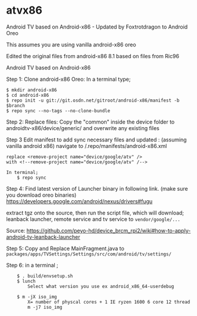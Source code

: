 # atvx86

Android TV based on Android-x86  -  Updated by Foxtrotdragon to Android Oreo

This assumes you are using vanilla android-x86 oreo  

Edited the original files from android-x86 8.1 based on files from Ric96

Android TV based on Android-x86


Step 1: Clone android-x86 Oreo:
	In a terminal type;
	
	$ mkdir android-x86
	$ cd android-x86
	$ repo init -u git://git.osdn.net/gitroot/android-x86/manifest -b $branch
	$ repo sync --no-tags --no-clone-bundle



Step 2: Replace files:
   Copy the "common" inside the device folder to androidtv-x86/device/generic/ and overwrite any existing files
   
Step 3 Edit manifest to add sync necessary files and updated : 
	(assuming vanilla android x86) navigate to /.repo/manifests/android-x86.xml 
	
	replace <remove-project name="device/google/atv" />
	with <!--remove-project name="device/google/atv" /-->
	
	In terminal;
		$ repo sync 
     
Step 4: 
   Find latest version of Launcher binary in following link. (make sure you download oreo binaries)
   https://developers.google.com/android/nexus/drivers#fugu
   
   extract tgz onto the source, then run the script file, which will download; 
   leanback launcher, remote service and tv service to ```vendor/google/...```
   
   Source: https://github.com/peyo-hd/device_brcm_rpi2/wiki#how-to-apply-android-tv-leanback-launcher
   
Step 5:
   Copy and Replace MainFragment.java to ```packages/apps/TVSettings/Settings/src/com/android/tv/settings/```
  
Step 6:
	in a terminal ; 
	
		$ . build/envsetup.sh
		$ lunch
			Select what version you use ex android_x86_64-userdebug
			
		$ m -jX iso_img
			X= number of physcal cores + 1 IE ryzen 1600 6 core 12 thread
			m -j7 iso_img 
